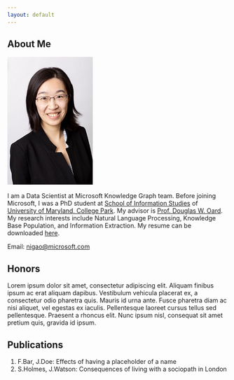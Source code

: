 ```yaml
---
layout: default
---
```


## About Me

<img class="profile-picture" src="ninggao.jpg">

I am a Data Scientist at Microsoft Knowledge Graph team. Before joining Microsoft, I was a PhD student at <a href="http://ischool.umd.edu/">School of Information Studies</a> of <a href="http://www.umd.edu/">University of Maryland, College Park</a>. My advisor is <a href="http://terpconnect.umd.edu/~oard/">Prof. Douglas W. Oard</a>. My research interests include Natural Language Processing, Knowledge Base Population, and Information Extraction. My resume can be downloaded <a href="resume.pdf">here</a>.

Email: nigao@microsoft.com 

## Honors

Lorem ipsum dolor sit amet, consectetur adipiscing elit. Aliquam finibus ipsum ac erat aliquam dapibus. Vestibulum vehicula placerat ex, a consectetur odio pharetra quis. Mauris id urna ante. Fusce pharetra diam ac nisi aliquet, vel egestas ex iaculis. Pellentesque laoreet cursus tellus sed pellentesque. Praesent a rhoncus elit. Nunc ipsum nisl, consequat sit amet pretium quis, gravida id ipsum.


## Publications

1. F.Bar, J.Doe: Effects of having a placeholder of a name
2. S.Holmes, J.Watson: Consequences of living with a sociopath in London

